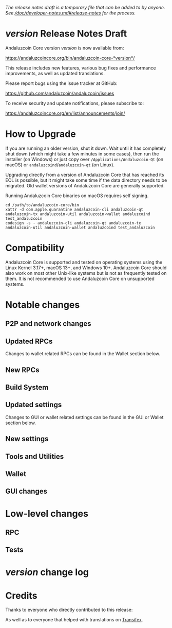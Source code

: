 *The release notes draft is a temporary file that can be added to by anyone. See
[/doc/developer-notes.md#release-notes](/doc/developer-notes.md#release-notes)
for the process.*

*version* Release Notes Draft
===============================

Andaluzcoin Core version *version* is now available from:

  <https://andaluzcoincore.org/bin/andaluzcoin-core-*version*/>

This release includes new features, various bug fixes and performance
improvements, as well as updated translations.

Please report bugs using the issue tracker at GitHub:

  <https://github.com/andaluzcoin/andaluzcoin/issues>

To receive security and update notifications, please subscribe to:

  <https://andaluzcoincore.org/en/list/announcements/join/>

How to Upgrade
==============

If you are running an older version, shut it down. Wait until it has completely
shut down (which might take a few minutes in some cases), then run the
installer (on Windows) or just copy over `/Applications/Andaluzcoin-Qt` (on macOS)
or `andaluzcoind`/`andaluzcoin-qt` (on Linux).

Upgrading directly from a version of Andaluzcoin Core that has reached its EOL is
possible, but it might take some time if the data directory needs to be migrated. Old
wallet versions of Andaluzcoin Core are generally supported.

Running Andaluzcoin Core binaries on macOS requires self signing.
```
cd /path/to/andaluzcoin-core/bin
xattr -d com.apple.quarantine andaluzcoin-cli andaluzcoin-qt andaluzcoin-tx andaluzcoin-util andaluzcoin-wallet andaluzcoind test_andaluzcoin
codesign -s - andaluzcoin-cli andaluzcoin-qt andaluzcoin-tx andaluzcoin-util andaluzcoin-wallet andaluzcoind test_andaluzcoin
```

Compatibility
==============

Andaluzcoin Core is supported and tested on operating systems using the
Linux Kernel 3.17+, macOS 13+, and Windows 10+. Andaluzcoin
Core should also work on most other Unix-like systems but is not as
frequently tested on them. It is not recommended to use Andaluzcoin Core on
unsupported systems.

Notable changes
===============

P2P and network changes
-----------------------

Updated RPCs
------------


Changes to wallet related RPCs can be found in the Wallet section below.

New RPCs
--------

Build System
------------

Updated settings
----------------


Changes to GUI or wallet related settings can be found in the GUI or Wallet section below.

New settings
------------

Tools and Utilities
-------------------

Wallet
------

GUI changes
-----------

Low-level changes
=================

RPC
---

Tests
-----

*version* change log
====================

Credits
=======

Thanks to everyone who directly contributed to this release:


As well as to everyone that helped with translations on
[Transifex](https://www.transifex.com/andaluzcoin/andaluzcoin/).
